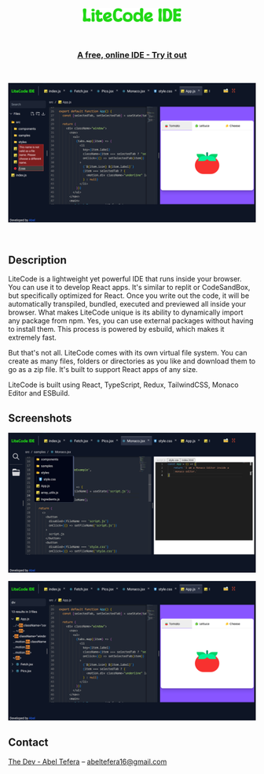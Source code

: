 <br />
<br />

<p align="center">
  <a href="https://litecode.abeltb.xyz/">
    <img src="./src/assets/logo.png" alt="easybase logo black" width="200">
  </a>
</p>

<br />

<h3 align="center">
  <b>
    <a href="https://litecode.abeltb.xyz/">
      A free, online IDE - Try it out
    </a>
  </b>
</h3>

<br />

![LiteCode Screenshot 1](/screenshots/litecode-1.png?raw=true "LiteCode")

<br />

## Description

LiteCode is a lightweight yet powerful IDE that runs inside your browser. You can use it to develop React apps. It's similar to replit or CodeSandBox, but specifically optimized for React. Once you write out the code, it will be automatically transpiled, bundled, executed and previewed all inside your browser. What makes LiteCode unique is its ability to dynamically import any package from npm. Yes, you can use external packages without having to install them. This process is powered by esbuild, which makes it extremely fast. 

But that's not all. LiteCode comes with its own virtual file system. You can create as many files, folders or directories as you like and download them to go as a zip file. It's built to support React apps of any size.   

LiteCode is built using React, TypeScript, Redux, TailwindCSS, Monaco Editor and ESBuild. 

## Screenshots


![LiteCode Screenshot 2](/screenshots/litecode-2.png?raw=true "LiteCode")

![LiteCode Screenshot 3](/screenshots/litecode-3.png?raw=true "LiteCode")


## Contact

[The Dev - Abel Tefera](https://abeltb.xyz/) – abeltefera16@gmail.com
